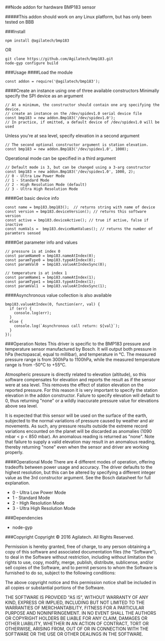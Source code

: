 ##Node addon for hardware BMP183 sensor

#####This addon should work on any Linux platform, but has only been tested on BBB

###Install

```
npm install @agilatech/bmp183
```
OR
```
git clone https://github.com/Agilatech/bmp183.git
node-gyp configure build
```

###Usage
####Load the module
```
const addon = require('@agilatech/bmp183');
```

####Create an instance using one of three available constructors
Minimally specify the SPI device as an argument
```
// At a minimum, the constructor should contain one arg specifying the device.
// create an instance on the /dev/spidev1.0 serial device file
const bmp183 = new addon.Bmp183('/dev/spidev1.0');
// In practice, if omitted, a default device of /dev/spidev1.0 will be used
```
Unless you're at sea level, specify elevation in a second argument
```
// The second optional constructor argument is station elevation. 
const bmp183 = new addon.Bmp183('/dev/spidev1.0', 1000);
```
Operational mode can be specified in a third argument
```
// Default mode is 3, but can be changed using a 3-arg constructor
const bmp183 = new addon.Bmp183('/dev/spidev1.0', 1000, 2);
// 0 - Ultra Low Power Mode
// 1 - Standard Mode
// 2 - High Resolution Mode (default)
// 3 - Ultra High Resolution Mode 
```
####Get basic device info
```
const name = bmp183.bmp183();  // returns string with name of device
const version = bmp183.deviceVersion(); // returns this software version
const active = bmp183.deviceActive(); // true if active, false if inactive
const numVals =  bmp183.deviceNumValues(); // returns the number of paramters sensed
```
####Get parameter info and values
```
// pressure is at index 0
const paramName0 = bmp183.nameAtIndex(0);
const paramType0 = bmp183.typeAtIndex(0);
const paramVal0  = bmp183.valueAtIndexSync(0);
```
```
// temperature is at index 1
const paramName1 = bmp183.nameAtIndex(1);
const paramType1 = bmp183.typeAtIndex(1);
const paramVal1  = bmp183.valueAtIndexSync(1);
```
####Asynchronous value collection is also available
```
bmp183.valueAtIndex(0, function(err, val) {
  if (err) {
    console.log(err);
  }
  else {
    console.log(`Asynchronous call return: ${val}`);
  }
});
```

###Operation Notes
This driver is specific to the BMP183 pressure and temperature sensor manufactured by Bosch. It will output both 
pressure in hPa (hectopascal, equal to millibar), and temperature in °C.  The measured pressure range is from 
300hPa to 1100hPa, while the measured temperature range is from -50°C to +55°C.

Atmospheric pressure is directly related to elevation (altitude), so this software compensates for elevation and 
reports the result as if the sensor were at sea level. This removes the effect of station elevation on the reported 
pressure. For this reason it is very important to specify the station elevation in the addon constructor.  Failure
to specify elevation will default to 0, thus returning "none" or a wildly inaccurate pressure value for elevations
above sea level.

It is expected that this sensor will be used on the surface of the earth, subjected to the normal variations of
pressure caused by weather and air movements.  As such, any pressure results outside the extreme record variations
encounted on the planet will be discarded as anomalies (1090 mbar < p < 850 mbar).  An anomalous reading is returned
as "none".  Note that failure to supply a valid elevation may result in an anomalous reading, thereby returning
"none" even when the sensor and driver are working properly.

####Operational Mode
There are 4 different modes of operation, offering tradeoffs between power usage and accuracy. The driver defaults 
to the highest resolution, but this can be altered by specifying a different integer value as the 3rd constructor 
argument.  See the Bosch datasheet for full explanation.
* 0 - Ultra Low Power Mode
* 1 - Standard Mode
* 2 - High Resolution Mode
* 3 - Ultra High Resolution Mode

###Dependencies
* node-gyp

###Copyright
Copyright © 2016 Agilatech. All Rights Reserved.

Permission is hereby granted, free of charge, to any person obtaining a copy of this software and associated documentation files (the "Software"), to deal in the Software without restriction, including without limitation the rights to use, copy, modify, merge, publish, distribute, sublicense, and/or sell copies of the Software, and to permit persons to whom the Software is furnished to do so, subject to the following conditions:

The above copyright notice and this permission notice shall be included in all copies or substantial portions of the Software.

THE SOFTWARE IS PROVIDED "AS IS", WITHOUT WARRANTY OF ANY KIND, EXPRESS OR IMPLIED, INCLUDING BUT NOT LIMITED TO THE WARRANTIES OF MERCHANTABILITY, FITNESS FOR A PARTICULAR PURPOSE AND NONINFRINGEMENT. IN NO EVENT SHALL THE AUTHORS OR COPYRIGHT HOLDERS BE LIABLE FOR ANY CLAIM, DAMAGES OR OTHER LIABILITY, WHETHER IN AN ACTION OF CONTRACT, TORT OR OTHERWISE, ARISING FROM, OUT OF OR IN CONNECTION WITH THE SOFTWARE OR THE USE OR OTHER DEALINGS IN THE SOFTWARE.

